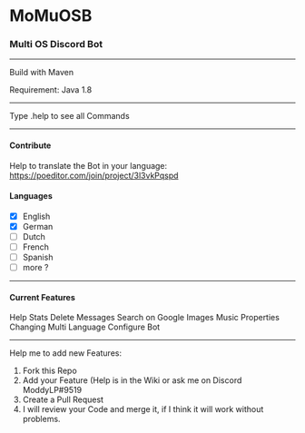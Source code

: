 # MoMuOSB
### Multi OS Discord Bot
***
Build with Maven

Requirement: Java 1.8
***
Type .help to see all Commands

***
#### Contribute
Help to translate the Bot in your language: https://poeditor.com/join/project/3l3vkPqspd

#### Languages
- [x] English
- [x] German
- [ ] Dutch
- [ ] French
- [ ] Spanish
- [ ] more ?

***
#### Current Features
Help
Stats
Delete Messages
Search on Google Images
Music
Properties Changing
Multi Language
Configure Bot

***

Help me to add new Features:
1. Fork this Repo
2. Add your Feature (Help is in the Wiki or ask me on Discord ModdyLP#9519
3. Create a Pull Request
4. I will review your Code and merge it, if I think it will work without problems.
